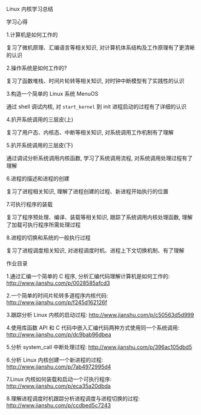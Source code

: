 Linux 内核学习总结

学习心得

1.计算机是如何工作的

复习了微机原理、汇编语言等相关知识, 对计算机体系结构及工作原理有了更清晰的认识

2.操作系统是如何工作的?

复习了函数堆栈、时间片轮转等相关知识, 对时钟中断模型有了实践性的认识

3.构造一个简单的 Linux 系统 MenuOS

通过 shell 调试内核, 对 `start_kernel` 到 init 进程启动的过程有了详细的认识

4.扒开系统调用的三层皮(上)

复习了用户态、内核态、中断等相关知识, 对系统调用工作机制有了理解

5.扒开系统调用的三层皮(下)

通过调试分析系统调用内核函数, 学习了系统调用流程, 对系统调用处理过程有了理解

6.进程的描述和进程的创建

复习了进程相关知识, 理解了进程创建的过程、新进程开始执行的位置

7.可执行程序的装载

复习了程序预处理、编译、装载等相关知识, 跟踪了系统调用内核处理函数, 理解了加载可执行程序所需处理过程

8.进程的切换和系统的一般执行过程

复习了进程调度相关知识, 对进程调度时机、进程上下文切换机制、有了理解

作业目录

1.通过汇编一个简单的 C 程序, 分析汇编代码理解计算机是如何工作的: http://www.jianshu.com/p/0028585afcd3

2.一个简单的时间片轮转多道程序内核代码: http://www.jianshu.com/p/f245d162126f

3.跟踪分析 Linux 内核的启动过程: http://www.jianshu.com/p/c50563d5d999

4.使用库函数 API 和 C 代码中嵌入汇编代码两种方式使用同一个系统调用: http://www.jianshu.com/p/dc9bab96dbea

5.分析 system_call 中断处理过程: http://www.jianshu.com/p/396ac105dbd5

6.分析 Linux 内核创建一个新进程的过程: http://www.jianshu.com/p/7ab4972995d4

7.Linux 内核如何装载和启动一个可执行程序: http://www.jianshu.com/p/eca35a20dbda

8.理解进程调度时机跟踪分析进程调度与进程切换的过程: http://www.jianshu.com/p/ccdbed5c7243